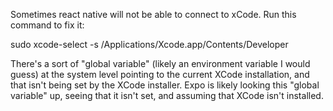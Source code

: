 Sometimes react native will not be able to connect to xCode. Run this command to fix it:

sudo xcode-select -s /Applications/Xcode.app/Contents/Developer

There's a sort of "global variable" (likely an environment variable I would guess) at the system level pointing to the current XCode installation, and that isn't being set by the XCode installer. Expo is likely looking this "global variable" up, seeing that it isn't set, and assuming that XCode isn't installed.